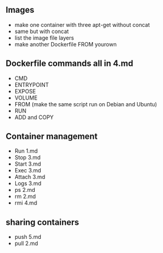 ## Images
- make one container with three apt-get without concat
- same but with concat
- list the image file layers
- make another Dockerfile FROM yourown

## Dockerfile commands all in 4.md
- CMD
- ENTRYPOINT
- EXPOSE
- VOLUME
- FROM (make the same script run on Debian and Ubuntu)
- RUN
- ADD and COPY

## Container management

- Run 1.md
- Stop 3.md
- Start 3.md
- Exec 3.md
- Attach 3.md
- Logs 3.md
- ps 2.md
- rm 2.md
- rmi 4.md

## sharing containers
- push 5.md
- pull 2.md
